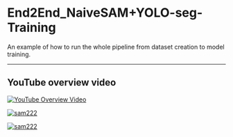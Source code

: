 # End2End_NaiveSAM+YOLO-seg-Training
An example of how to run the whole pipeline from dataset creation to model training.

* * *
## YouTube overview video
[![YouTube Overview Video](https://img.youtube.com/vi/_qAV8T3QOYk/maxresdefault.jpg)](https://www.youtube.com/watch?v=_qAV8T3QOYk)


[![sam222](https://markdown-videos-api.jorgenkh.no/url?url=https%3A%2F%2Fyoutu.be%2F_qAV8T3QOYk)](https://youtu.be/_qAV8T3QOYk)


<a href="https://youtu.be/_qAV8T3QOYk">
  <img src="https://markdown-videos-api.jorgenkh.no/url?url=https%3A%2F%2Fyoutu.be%2F_qAV8T3QOYk" alt="sam222" title="sam222"/>
</a>
